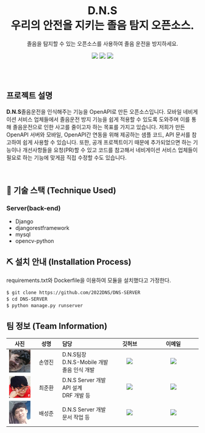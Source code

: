 <h1 align="center"><strong>D.N.S</strong><br>우리의 안전을 지키는 졸음 탐지 오픈소스.</h1>
<p align="center">
 졸음을 탐지할 수 있는 오픈소스를 사용하여 졸음 운전을 방지하세요.
</p>
<p align="center">
  <img src="https://img.shields.io/github/repo-size/2022DNS/DNS-SERVER?style=for-the-badge"/>
  <a href = "https://github.com/2022DNS/DNS-SERVER"><img src="https://img.shields.io/badge/REPO-DNS_SERVER-informatoinal?style=for-the-badge"/></a>
  <a href = "https://github.com/2022DNS/DNS-ANDROID"><img src="https://img.shields.io/badge/REPO-DNS_ANDROID-informatoinal?style=for-the-badge"/></a>
  <br>
  
</p>
<br>
<br>

## 프로젝트 설명
<p><b>D.N.S</b>졸음운전을 인식해주는 기능을 OpenAPI로 만든 오픈소스입니다. 모바일 네비게이션 서비스 업체들에서 졸음운전 방지 기능을 쉽게 적용할 수 있도록 도와주며 이를 통해 졸음운전으로 인한 사고를 줄이고자 하는 목표를 가지고 있습니다. 저희가 만든 OpenAPI 서버와 모바일, OpenAPI간 연동을 위해 제공하는 샘플 코드, API 문서를 참고하여 쉽게 사용할 수 있습니다. 또한, 공개 프로젝트이기 때문에 추가되었으면 하는 기능이나 개선사항들을 요청(PR)할 수 있고 코드를 참고해서 네비게이션 서비스 업체들이 필요로 하는 기능에 맞게끔 직접 수정할 수도 있습니다.</p>
<br>

## 🔧 기술 스택 (Technique Used)
### Server(back-end)
 - Django
 - djangorestframework
 - mysql
 - opencv-python

## ⛏ 설치 안내 (Installation Process)
requirements.txt와 Dockerfile을 이용하여 모듈을 설치했다고 가정한다.

```bash
$ git clone https://github.com/2022DNS/DNS-SERVER
$ cd DNS-SERVER
$ python manage.py runserver
```

## 팀 정보 (Team Information)
<table width="788">
<thead>
<tr>
<th width="100" align="center">사진</th>
<th width="100" align="center">성명</th>
<th width="200" align="left">담당</th>
<th width="150" align="center">깃허브</th>
<th width="225" align="center">이메일</th>
</tr> 
</thead>
<tbody>
    <tr>
        <td width="100" align="center"><img src="/images/youngjin.png" width="60" height="60"></td>
        <td width="100" align="center">손영진</td>
        <td width="150">D.N.S팀장<br>D.N.S-Mobile 개발<br>졸음 인식 개발</td>
        <td width="100" align="center">
          <a href="https://github.com/ILoveGameCoding">
            <img src="http://img.shields.io/badge/ILoveGameCoding-655ced?style=social&logo=github"/>
          </a>
        </td>
        <td width="175" align="center">
          <a href="mailto:sonkim1001@naver.com"><img src="https://img.shields.io/static/v1?label=&message=sonkim1001@naver.com&color=blue&style=flat-square&logo=gmail"></a>
        </td>
    </tr>
    <tr>
        <td width="100" align="center"><img src="/images/junan.PNG" width="60" eight="60"></td>
        <td width="100" align="center">최준환</td>
        <td width="150">D.N.S Server 개발<br>API 설계<br>DRF 개발 등</td>
        <td width="100" align="center">
          <a href="https://github.com/junanhouse">
            <img src="http://img.shields.io/badge/junanhouse-655ced?style=social&logo=github"/>
          </a>
        </td>
        <td width="175" align="center">
          <a href="mailto:home99032@naver.com"><img src="https://img.shields.io/static/v1?label=&message=home99032@naver.com&color=orange&style=flat-square&logo=gmail"></a>
        </td>
    </tr>
    <tr>
        <td width="100" align="center"><img src="/images/sungjoon.png" width="60" height="60"></td>
        <td width="100" align="center">배성준</td>
        <td width="150">D.N.S Server 개발<br>문서 작업 등</td>
        <td width="100" align="center">
          <a href="https://github.com/westofsky">
            <img src="http://img.shields.io/badge/westofsky-655ced?style=social&logo=github"/>
          </a>
        </td>
        <td width="175" align="center">
          <a href="mailto:westofsky159@gamil.com"><img src="https://img.shields.io/static/v1?label=&message=westofsky159@gamil.com&color=critical&style=flat-square&logo=gmail"></a>
        </td>
    </tr>
</tbody>
</table>
